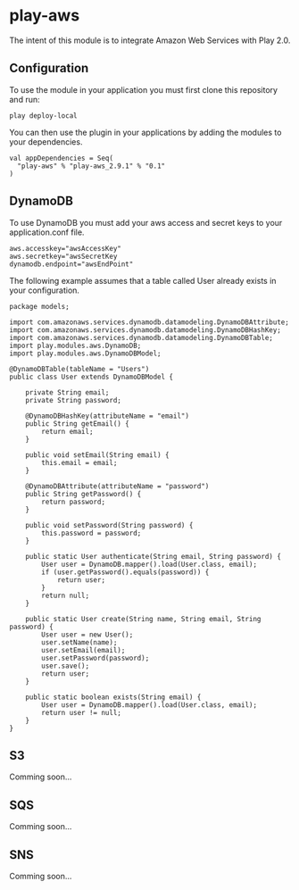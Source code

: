 play-aws
========

The intent of this module is to integrate Amazon Web Services with Play 2.0.

## Configuration

To use the module in your application you must first clone this repository and run:
    
    play deploy-local
    
You can then use the plugin in your applications by adding the modules to your dependencies.

    val appDependencies = Seq(
      "play-aws" % "play-aws_2.9.1" % "0.1"
    )


## DynamoDB

To use DynamoDB you must add your aws access and secret keys to your application.conf file.

    aws.accesskey="awsAccessKey"
    aws.secretkey="awsSecretKey
    dynamodb.endpoint="awsEndPoint" 

The following example assumes that a table called User already exists in your configuration.

    package models;

    import com.amazonaws.services.dynamodb.datamodeling.DynamoDBAttribute;
    import com.amazonaws.services.dynamodb.datamodeling.DynamoDBHashKey;
    import com.amazonaws.services.dynamodb.datamodeling.DynamoDBTable;
    import play.modules.aws.DynamoDB;
    import play.modules.aws.DynamoDBModel;

    @DynamoDBTable(tableName = "Users")
    public class User extends DynamoDBModel {

        private String email;
        private String password;

        @DynamoDBHashKey(attributeName = "email")
        public String getEmail() {
            return email;
        }

        public void setEmail(String email) {
            this.email = email;
        }

        @DynamoDBAttribute(attributeName = "password")
        public String getPassword() {
            return password;
        }

        public void setPassword(String password) {
            this.password = password;
        }

        public static User authenticate(String email, String password) {
            User user = DynamoDB.mapper().load(User.class, email);
            if (user.getPassword().equals(password)) {
                return user;
            }
            return null;
        }

        public static User create(String name, String email, String password) {
            User user = new User();
            user.setName(name);
            user.setEmail(email);
            user.setPassword(password);
            user.save();
            return user;
        }

        public static boolean exists(String email) {
            User user = DynamoDB.mapper().load(User.class, email);
            return user != null;
        }
    }



## S3

Comming soon...

## SQS

Comming soon...

## SNS

Comming soon...